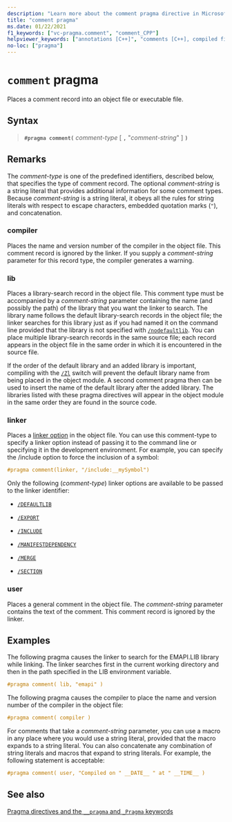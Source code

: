 ```yaml
---
description: "Learn more about the comment pragma directive in Microsoft C/C++"
title: "comment pragma"
ms.date: 01/22/2021
f1_keywords: ["vc-pragma.comment", "comment_CPP"]
helpviewer_keywords: ["annotations [C++]", "comments [C++], compiled files", "pragma, comment", "comment pragma"]
no-loc: ["pragma"]
---
```

# `comment` pragma

Places a comment record into an object file or executable file.

## Syntax

> **`#pragma comment(`** *comment-type* [ **`,`** "*comment-string*" ] **`)`**

## Remarks

The *comment-type* is one of the predefined identifiers, described below, that specifies the type of comment record. The optional *comment-string* is a string literal that provides additional information for some comment types. Because *comment-string* is a string literal, it obeys all the rules for string literals with respect to escape characters, embedded quotation marks (`"`), and concatenation.

### compiler

Places the name and version number of the compiler in the object file. This comment record is ignored by the linker. If you supply a *comment-string* parameter for this record type, the compiler generates a warning.

### lib

Places a library-search record in the object file. This comment type must be accompanied by a *comment-string* parameter containing the name (and possibly the path) of the library that you want the linker to search. The library name follows the default library-search records in the object file; the linker searches for this library just as if you had named it on the command line provided that the library is not specified with [`/nodefaultlib`](../build/reference/nodefaultlib-ignore-libraries.md). You can place multiple library-search records in the same source file; each record appears in the object file in the same order in which it is encountered in the source file.

If the order of the default library and an added library is important, compiling with the [`/Zl`](../build/reference/zl-omit-default-library-name.md) switch will prevent the default library name from being placed in the object module. A second comment pragma then can be used to insert the name of the default library after the added library. The libraries listed with these pragma directives will appear in the object module in the same order they are found in the source code.

### linker

Places a [linker option](../build/reference/linker-options.md) in the object file. You can use this comment-type to specify a linker option instead of passing it to the command line or specifying it in the development environment. For example, you can specify the /include option to force the inclusion of a symbol:

```C
#pragma comment(linker, "/include:__mySymbol")
```

Only the following (*comment-type*) linker options are available to be passed to the linker identifier:

- [`/DEFAULTLIB`](../build/reference/defaultlib-specify-default-library.md)

- [`/EXPORT`](../build/reference/export-exports-a-function.md)

- [`/INCLUDE`](../build/reference/include-force-symbol-references.md)

- [`/MANIFESTDEPENDENCY`](../build/reference/manifestdependency-specify-manifest-dependencies.md)

- [`/MERGE`](../build/reference/merge-combine-sections.md)

- [`/SECTION`](../build/reference/section-specify-section-attributes.md)

### user

Places a general comment in the object file. The *comment-string* parameter contains the text of the comment. This comment record is ignored by the linker.

## Examples

The following pragma causes the linker to search for the EMAPI.LIB library while linking. The linker searches first in the current working directory and then in the path specified in the LIB environment variable.

```C
#pragma comment( lib, "emapi" )
```

The following pragma causes the compiler to place the name and version number of the compiler in the object file:

```C
#pragma comment( compiler )
```

For comments that take a *comment-string* parameter, you can use a macro in any place where you would use a string literal, provided that the macro expands to a string literal. You can also concatenate any combination of string literals and macros that expand to string literals. For example, the following statement is acceptable:

```C
#pragma comment( user, "Compiled on " __DATE__ " at " __TIME__ )
```

## See also

[Pragma directives and the `__pragma` and `_Pragma` keywords](./pragma-directives-and-the-pragma-keyword.md)
